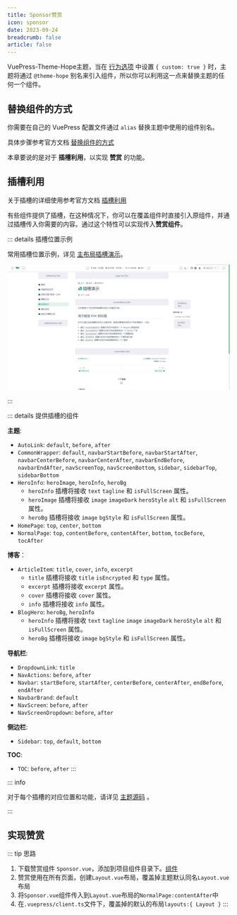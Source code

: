 ```yaml
---
title: Sponsor赞赏
icon: sponsor
date: 2023-09-24
breadcrumb: false
article: false
---
```


VuePress-Theme-Hope主题，当在 [行为选项](https://theme-hope.vuejs.press/zh/config/theme/behavior.html) 中设置 `{ custom: true }` 时，主题将通过 `@theme-hope` 别名来引入组件，所以你可以利用这一点来替换主题的任何一个组件。

## 替换组件的方式

你需要在自己的 VuePress 配置文件通过 `alias` 替换主题中使用的组件别名。

具体步骤参考官方文档 [替换组件的方式](https://theme-hope.vuejs.press/zh/guide/advanced/replace.html#%E6%9B%BF%E6%8D%A2%E7%BB%84%E4%BB%B6%E7%9A%84%E6%96%B9%E5%BC%8F) 

本章要说的是对于 **插槽利用**，以实现 **赞赏** 的功能。

## 插槽利用

关于插槽的详细使用参考官方文档  [插槽利用](https://theme-hope.vuejs.press/zh/guide/advanced/replace.html#%E6%8F%92%E6%A7%BD%E5%88%A9%E7%94%A8) 

有些组件提供了插槽，在这种情况下，你可以在覆盖组件时直接引入原组件，并通过插槽传入你需要的内容。通过这个特性可以实现传入**赞赏组件**。

::: details 插槽位置示例

 常用插槽位置示例，详见 [主布局插槽演示](https://theme-hope.vuejs.press/zh/demo/slot.html)。

![1](./sponsor/1.png)

:::

::: details 提供插槽的组件

**主题**:

- `AutoLink`: `default`, `before`, `after`
- `CommonWrapper`: `default`, `navbarStartBefore`, `navbarStartAfter`, `navbarCenterBefore`, `navbarCenterAfter`, `navbarEndBefore`, `navbarEndAfter`, `navScreenTop`, `navScreenBottom`, `sidebar`, `sidebarTop`, `sidebarBottom`
- `HeroInfo`: `heroImage`, `heroInfo`, `heroBg`
  - `heroInfo` 插槽将接收 `text` `tagline` 和 `isFullScreen` 属性。
  - `heroImage` 插槽将接收 `image` `imageDark` `heroStyle` `alt` 和 `isFullScreen` 属性。
  - `heroBg` 插槽将接收 `image` `bgStyle` 和 `isFullScreen` 属性。
- `HomePage`: `top`, `center`, `bottom`
- `NormalPage`: `top`, `contentBefore`, `contentAfter`, `bottom`, `tocBefore`, `tocAfter`

**博客**：

- `ArticleItem`: `title`, `cover`, `info`, `excerpt`
  - `title` 插槽将接收 `title` `isEncrypted` 和 `type` 属性。
  - `excerpt` 插槽将接收 `excerpt` 属性。
  - `cover` 插槽将接收 `cover` 属性。
  - `info` 插槽将接收 `info` 属性。
- `BlogHero`: `heroBg`, `heroInfo`
  - `heroInfo` 插槽将接收 `text` `tagline` `image` `imageDark` `heroStyle` `alt` 和 `isFullScreen` 属性。
  - `heroBg` 插槽将接收 `image` `bgStyle` 和 `isFullScreen` 属性。

**导航栏**:

- `DropdownLink`: `title`
- `NavActions`: `before`, `after`
- `Navbar`: `startBefore`, `startAfter`, `centerBefore`, `centerAfter`, `endBefore`, `endAfter`
- `NavbarBrand`: `default`
- `NavScreen`: `before`, `after`
- `NavScreenDropdown`: `before`, `after`

**侧边栏**:

- `Sidebar`: `top`, `default`, `bottom`

**TOC**:

- `TOC`: `before`, `after`
  :::


::: info

对于每个插槽的对应位置和功能，请详见 [主题源码](https://github.com/vuepress-theme-hope/vuepress-theme-hope/tree/main/packages/theme/src/client/) 。

:::


## 实现赞赏

::: tip 思路
  1. 下载赞赏组件 `Sponsor.vue`，添加到项目组件目录下。[组件](https://github.com/OrageKK/sponsor-page)
  2. 赞赏使用在所有页面，创建`Layout.vue`布局，覆盖掉主题默认同名`Layout.vue`布局
  3. 将`Sponsor.vue`组件传入到`Layout.vue`布局的`NormalPage:contentAfter`中
  4. 在`.vuepress/client.ts`文件下，覆盖掉的默认的布局`layouts:{ Layout }`
  :::
